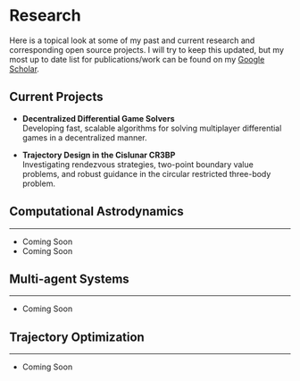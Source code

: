 # Research

Here is a topical look at some of my past and current research and corresponding open source projects. I will try to keep this updated, but my most up to date list for publications/work can be found on my [Google Scholar](https://scholar.google.com/citations?user=PX-zoAMAAAAJ&hl=en).


## Current Projects

- **Decentralized Differential Game Solvers**  
  Developing fast, scalable algorithms for solving multiplayer differential games in a decentralized manner. 

- **Trajectory Design in the Cislunar CR3BP**  
  Investigating rendezvous strategies, two-point boundary value problems, and robust guidance in the circular restricted three-body problem.


## Computational Astrodynamics

---

- Coming Soon
- Coming Soon


## Multi-agent Systems

---

- Coming Soon


## Trajectory Optimization

---

- Coming Soon

